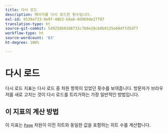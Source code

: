 ```yaml
---
title: 다시 로드
description: 페이지를 다시 로드한 횟수입니다.
exl-id: 9539a733-9e9f-48b3-b8ab-8d969de27f87
translation-type: ht
source-git-commit: 549258b0168733c7b0e28cb8b9125e68dffd5df7
workflow-type: ht
source-wordcount: '63'
ht-degree: 100%

---
```


# 다시 로드

다시 로드 지표는 다시 로드 중 차원 항목이 있었던 횟수를 보여줍니다. 방문자가 브라우저를 새로 고치는 것이 다시 로드를 트리거하는 가장 일반적인 방법입니다.

## 이 지표의 계산 방법

이 지표는 [`Page`](../dimensions/page.md) 차원이 이전 히트와 동일한 값을 포함하는 히트 수를 계산합니다.

